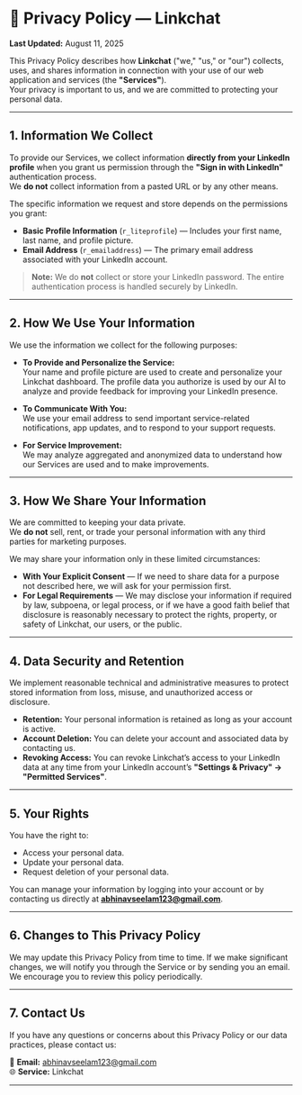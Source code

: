 # 📜 Privacy Policy — Linkchat

**Last Updated:** August 11, 2025

This Privacy Policy describes how **Linkchat** ("we," "us," or "our") collects, uses, and shares information in connection with your use of our web application and services (the **"Services"**).  
Your privacy is important to us, and we are committed to protecting your personal data.

---

## 1. Information We Collect

To provide our Services, we collect information **directly from your LinkedIn profile** when you grant us permission through the **"Sign in with LinkedIn"** authentication process.  
We **do not** collect information from a pasted URL or by any other means.

The specific information we request and store depends on the permissions you grant:

- **Basic Profile Information** (`r_liteprofile`) — Includes your first name, last name, and profile picture.  
- **Email Address** (`r_emailaddress`) — The primary email address associated with your LinkedIn account.

> **Note:** We do **not** collect or store your LinkedIn password. The entire authentication process is handled securely by LinkedIn.

---

## 2. How We Use Your Information

We use the information we collect for the following purposes:

- **To Provide and Personalize the Service:**  
  Your name and profile picture are used to create and personalize your Linkchat dashboard. The profile data you authorize is used by our AI to analyze and provide feedback for improving your LinkedIn presence.

- **To Communicate With You:**  
  We use your email address to send important service-related notifications, app updates, and to respond to your support requests.

- **For Service Improvement:**  
  We may analyze aggregated and anonymized data to understand how our Services are used and to make improvements.

---

## 3. How We Share Your Information

We are committed to keeping your data private.  
We **do not** sell, rent, or trade your personal information with any third parties for marketing purposes.

We may share your information only in these limited circumstances:

- **With Your Explicit Consent** — If we need to share data for a purpose not described here, we will ask for your permission first.  
- **For Legal Requirements** — We may disclose your information if required by law, subpoena, or legal process, or if we have a good faith belief that disclosure is reasonably necessary to protect the rights, property, or safety of Linkchat, our users, or the public.

---

## 4. Data Security and Retention

We implement reasonable technical and administrative measures to protect stored information from loss, misuse, and unauthorized access or disclosure.

- **Retention:** Your personal information is retained as long as your account is active.  
- **Account Deletion:** You can delete your account and associated data by contacting us.  
- **Revoking Access:** You can revoke Linkchat’s access to your LinkedIn data at any time from your LinkedIn account’s **"Settings & Privacy" → "Permitted Services"**.

---

## 5. Your Rights

You have the right to:

- Access your personal data.  
- Update your personal data.  
- Request deletion of your personal data.

You can manage your information by logging into your account or by contacting us directly at **[abhinavseelam123@gmail.com](mailto:abhinavseelam123@gmail.com)**.

---

## 6. Changes to This Privacy Policy

We may update this Privacy Policy from time to time. If we make significant changes, we will notify you through the Service or by sending you an email.  
We encourage you to review this policy periodically.

---

## 7. Contact Us

If you have any questions or concerns about this Privacy Policy or our data practices, please contact us:

📧 **Email:** [abhinavseelam123@gmail.com](mailto:abhinavseelam123@gmail.com)  
🌐 **Service:** Linkchat

---
